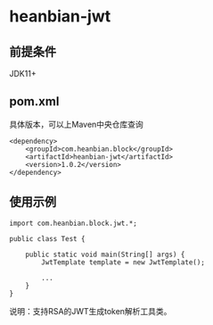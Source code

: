 # heanbian-jwt

## 前提条件

JDK11+

## pom.xml

具体版本，可以上Maven中央仓库查询

```
<dependency>
	<groupId>com.heanbian.block</groupId>
	<artifactId>heanbian-jwt</artifactId>
	<version>1.0.2</version>
</dependency>
```

## 使用示例

```
import com.heanbian.block.jwt.*;

public class Test {

	public static void main(String[] args) {
		JwtTemplate template = new JwtTemplate();
		
		...
	}
}
```

说明：支持RSA的JWT生成token解析工具类。